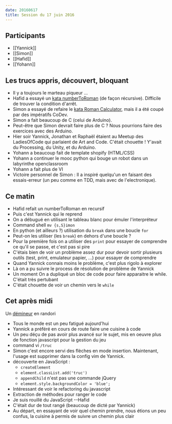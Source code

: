 ```yaml
---
date: 20160617
title: Session du 17 juin 2016
---
```


## Participants

- [[Yannick]]
- [[Simon]]
- [[Hafid]]
- [[Yohann]]


## Les trucs appris, découvert, bloquant

- Il y a toujours le marteau piqueur ...
- Hafid a essayé un [kata numberToRoman](http://codingdojo.org/kata/RomanNumerals/) (de façon récursive). Difficile de trouver la condition d'arrêt.
- Simon a essayé de refaire le [kata Roman Calculator](http://codingdojo.org/kata/RomanCalculator/), mais il a été coupé par des impératifs CoDev.
- Simon a fait beaucoup de C (celui de Arduino).
- Peut-être que Simon devrait faire plus de C ? Nous pourrions faire des exercices avec des Arduino.
- Hier soir Yannick, Jonathan et Raphaël étaient au Meetup des LadiesOfCode qui parlaient de Art and Code. C'était chouette ! Y'avait du Processing, du Unity, et du Arduino.
- Yohann a beaucoup fait de template shopify (HTML/CSS)
- Yohann a continuer le mooc python qui bouge un robot dans un labyrinthe openclassroom
- Yohann a fait plus de VI
- Victoire personnel de Simon : Il a inspiré quelqu'un en faisant des essais-erreur (un peu comme en TDD, mais avec de l'electronique).


## Ce matin

- Hafid refait un numberToRoman en recursif
- Puis c'est Yannick qui le reprend
- On a débugué en utilisant le tableau blanc pour émuler l'interpréteur
- Command shell `mv {s,S}imon`
- En python (et ailleurs ?) utilisation du `break` dans une boucle `for`
- Peut-on les utiliser (les `break`) en dehors d'une boucle ?
- Pour la première fois on a utiliser des `print` pour essayer de comprendre ce qu'il se passe, et c'est pas si pire
- C'étais bien de voir un problème assez dur pour devoir sortir plusieurs outils (test, print, emulateur papier, ...) pour essayer de comprendre
- Quand Yannick connais moins le problème, c'est plus rigolo à explorer
- Là on a pu suivre le process de résolution de problème de Yannick
- Un moment On a dupliqué un bloc de code pour faire apparaitre le while. C'était très pertubant
- C'était chouette de voir un chemin vers le `while`


## Cet après midi

Un [démineur](http://codingdojo.org/kata/Minesweeper/) en randori

- Tous le monde est un peu fatigué aujourd'hui
- Yannick a préféré en cours de route faire une cuisine à code
- Un peu déçu de pas avoir plus avancé sur le sujet, mis en oeuvre plus de fonction javascript pour la gestion du jeu
- command vi `/truc`
- Simon c'est encore servi des flèches en mode insertion. Maintenant, l'usage est supprimer dans la config vim de Yannick.
- découverte en JavaScript :
  - `createElement`
  - `element.classList.add('truc')`
  - `appendChild` n'est pas une commande jQuery
  - `element.style.backgroundColor = 'blue';`
- Intéressant de voir le refactoring du javascript
- Extraction de méthodes pour ranger le code
- Je suis rouillé du JavaScript --Hafid
- C'était dur de tout rangé (beaucoup de dicté par Yannick)
- Au départ, en essayant de voir quel chemin prendre, nous étions un peu confus, la cuisine à permis de suivre un chemin plus clair


